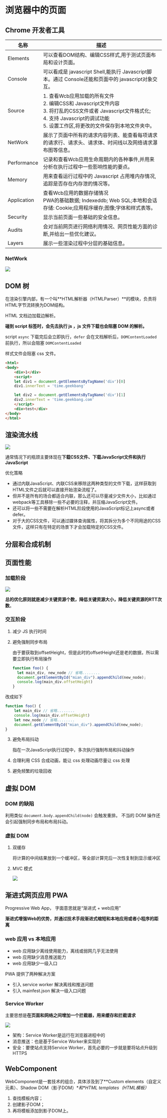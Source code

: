 # 浏览器中的页面

## Chrome 开发者工具

| 名称        | 描述                                                         |
| ----------- | ------------------------------------------------------------ |
| Elements    | 可以查看DOM结构、编辑CSS样式,用于测试页面布局和设计页面。    |
| Console     | 可以看成是 javascript Shell,能执行 Javascript脚本。通过 Console还能和页面中的 javascript对象交互。 |
| Source      | 1. 查看Wcb应用加载的所有文件<br/>2. 编辑CSS和 Javascript文件内容<br/>3. 将打乱的CSS文件或者 Javascript文件格式化;<br/>4. 支持 Javascript的调试功能<br />5. 设置工作区,将更改的文件保存到本地文件夹中。 |
| NetWork     | 展示了页面中所有的请求内容列表、能查看每项请求的请求行、请求头、请求体、时间线以及网络请求瀑布图等信息。 |
| Performance | 记录和查看Wcb应用生命周期内的各种事件,并用来分析在执行过程中一些影响性能的要点。 |
| Memory      | 用来查看运行过程中的 Javascript 占用堆内存情况,追踪是否存在内存泄的情况等。 |
| Application | 查看Wcb应用的数据存储情况<br/>PWA的基础数据; Indexeddb; Web SQL;本地和会话存储: Cookie;应用程序缓存;图像;字体和样式表等。 |
| Security    | 显示当前页面一些基础的安全信息。                             |
| Audits      | 会对当前网页进行网络利用情况、网页性能方面的诊断,并给出一些优化建议。 |
| Layers      | 展示一些渲染过程中分层的基础信息。                           |



### NetWork

![](http://file.wangsijie.top/blog/20210618141751.png)

## DOM 树

在渲染引擎内部，有一个叫**HTML解析器（HTMLParser）**的模块，负责将HTML字节流转换为DOM结构。

HTML 文档边加载边解析。

**碰到 script 标签时，会先去执行 js ，js 文件下载也会阻塞 DOM 的解析。**

script `async` 下载完后会立即执行，`defer` 会在文档解析后，`DOMContentLoaded` 前执行，所以会阻塞 `DOMContentLoaded`

样式文件会阻塞 css 文件。

```html
<html>
<body>
    <div>1</div>
    <script>
    let div1 = document.getElementsByTagName('div')[0]
    div1.innerText = 'time.geekbang'

    let div2 = document.getElementsByTagName('div')[1]
    div2.innerText = 'time.geekbang.com'
    </script>
    <div>test</div>
</body>
</html>
```



## 渲染流水线

![](http://file.wangsijie.top/blog/20210618161044.png)

通常情况下的瓶颈主要体现在**下载CSS文件、下载JavaScript文件和执行JavaScript**

优化策略

- 通过内联JavaScript、内联CSS来移除这两种类型的文件下载，这样获取到HTML文件之后就可以直接开始渲染流程了。
- 但并不是所有的场合都适合内联，那么还可以尽量减少文件大小，比如通过webpack等工具移除一些不必要的注释，并压缩JavaScript文件。
- 还可以将一些不需要在解析HTML阶段使用的JavaScript标记上async或者defer。
- 对于大的CSS文件，可以通过媒体查询属性，将其拆分为多个不同用途的CSS文件，这样只有在特定的场景下才会加载特定的CSS文件。



## 分层和合成机制

## 页面性能

### 加载阶段

![](http://file.wangsijie.top/blog/20210621095343.jpg)

**总的优化原则就是减少关键资源个数，降低关键资源大小，降低关键资源的RTT次数**。

### 交互阶段

1. 减少 JS 执行时间

2. 避免强制同步布局

	由于要获取到offsetHeight，但是此时的offsetHeight还是老的数据，所以需要立即执行布局操作
	
	 ```js
   function foo() {
       let main_div, new_node // 省略........
       document.getElementById("mian_div").appendChild(new_node);
       console.log(main_div.offsetHeight)
   }
   ```
  
  改成如下

   ```js
   function foo() {
       let main_div // 省略........
       console.log(main_div.offsetHeight)  
       let new_node // 省略........ 
       document.getElementById("mian_div").appendChild(new_node);
   }
   ```

3. 避免布局抖动

   指在一次JavaScript执行过程中，多次执行强制布局和抖动操作

4. 合理利用 CSS 合成动画，能让 css 处理动画尽量让 css 处理

5. 避免频繁的垃圾回收



## 虚拟 DOM

### DOM 的缺陷

利用类似 `document.body.appendChild(node)` 会触发重排。
不当的 DOM 操作还会引起强制同步布局和布局抖动。



### 虚拟 DOM

1. 双缓存

   将计算的中间结果放到一个缓冲区，等全部计算完后一次性复制到显示缓冲区

2. MVC 模式

   ![](http://file.wangsijie.top/blog/20210621102719.png)

   

## 渐进式网页应用 PWA

Progressive Web App， 字面意思就是“渐进式 + web应用”

**渐进式增强Web的优势，并通过技术手段渐进式缩短和本地应用或者小程序的距离**



### web 应用 vs 本地应用

- web 应用缺少离线使用能力，离线或弱网几乎无法使用
- web 应用缺少消息推送能力
- web 应用缺少一级入口

PWA 提供了两种解决方案

- 引入 service worker 解决离线和推送问题
- 引入 mainfest.json 解决一级入口问题



### Service Worker

主要思想是**在页面和网络之间增加一个拦截器，用来缓存和拦截请求**

![](http://file.wangsijie.top/blog/20210621103739.png)

- 架构：Service Worker是运行在浏览器进程中的
- 消息推送：也是基于Service Worker来实现的
- 安全：要使站点支持Service Worker，首先必要的一步就是要将站点升级到HTTPS



## WebComponent

WebComponent是一套技术的组合，具体涉及到了**Custom elements（自定义元素）、Shadow DOM（影子DOM）\**和\**HTML templates（HTML模板）**

1. 查找模板内容；
2. 创建影子DOM；
3. 再将模板添加到影子DOM上。